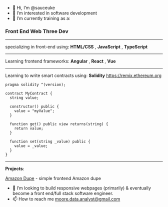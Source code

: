 - 👋 Hi, I’m @sauceuke
- 👀 I’m interested in software development 
- 🌱 I’m currently training as a:

<h3> Front End Web Three Dev </h3> 

--------------------------------------------------------

specializing in front-end using: **HTML/CSS** , **JavaScript** , **TypeScript**

--------------------------------------------------------

Learning frontend frameworks: **Angular** , **React** , **Vue**

--------------------------------------------------------

Learning to write smart contracts using: **Solidity** https://remix.ethereum.org

~~~
pragma solidity ^(version);

contract MyContract {
  string value;
  
  constructor() public {
    value = "myValue";
  }
  
  function get() public view returns(string) {
    return value;
  }
  
  function set(string _value) public {
    value = _value;
  }
}

~~~

--------------------------------------------------------

**Projects**:

[Amazon Dupe](https://sauceuke.github.io/puny/) - simple frontend Amazon dupe

- 💞️ I’m looking to build responsive webpages (primarily) & eventually become a front end/full stack software engineer. 
- 📫 How to reach me moore.data.analyst@gmail.com

<!---
sauceuke/sauceuke is a ✨ special ✨ repository because its `README.md` (this file) appears on your GitHub profile.
You can click the Preview link to take a look at your changes.
--->
